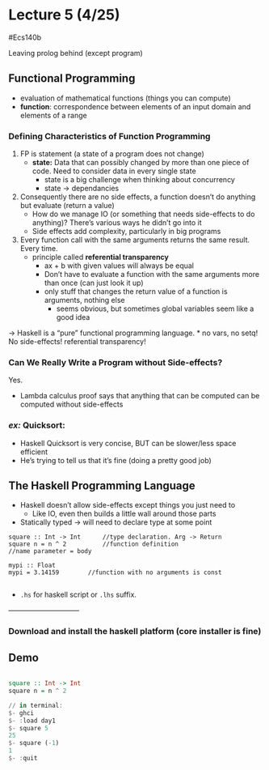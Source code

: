# Lecture 5 (4/25)
#Ecs140b

Leaving prolog behind (except program)

## Functional Programming
* evaluation of mathematical functions (things you can compute)
* **function**: correspondence between elements of an input domain and elements of a range

### Defining Characteristics of Function Programming
1. FP is statement (a state of a program does not change)
	* **state:** Data that can possibly changed by more than one piece of code. Need to consider data in every single state
		* state is a big challenge when thinking about concurrency 
		* state -> dependancies 
2. Consequently there are no side effects, a function doesn’t do anything but evaluate (return a value)
	* How do we manage IO (or something that needs side-effects to do anything)? There’s various ways he didn’t go into it
	* Side effects add complexity, particularly in big programs
3. Every function call with the same arguments returns the same result. Every time. 
	* principle called **referential transparency**
		* ax + b with given values will always be equal 
		* Don’t have to evaluate a function with the same arguments more than once (can just look it up)
		* only stuff that changes the return value of a function is arguments, nothing else
			* seems obvious, but sometimes global variables seem like a good idea

-> Haskell is a “pure” functional programming language.
			* no vars, no setq!  No side-effects! referential transparency!

### Can We Really Write a Program without Side-effects?
Yes.
* Lambda calculus proof says that anything that can be computed can be computed without side-effects

### *ex:* Quicksort:
* Haskell Quicksort is very concise, BUT can be slower/less space efficient
* He’s trying to tell us that it’s fine (doing a pretty good job)

## The Haskell Programming Language
* Haskell doesn’t allow side-effects except things you just need to 
	* Like IO, even then builds a little wall around those parts 
* Statically typed -> will need to declare type at some point

``` A sample Haskell Function (square)
square :: Int -> Int      //type declaration. Arg -> Return
square n = n ^ 2          //function definition
//name parameter = body

mypi :: Float
mypi = 3.14159        //function with no arguments is const


```

* `.hs` for haskell script or `.lhs` suffix. 


——————————

### Download and install the haskell platform (core installer is fine)


## Demo

```day1.hs

square :: Int -> Int
square n = n ^ 2

// in terminal:
$- ghci
$- :load day1
$- square 5
25
$- square (-1)
1
$- :quit
```